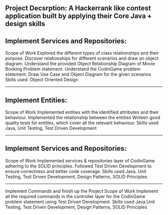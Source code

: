 Project Decsrption:
A Hackerrank like contest application built by applying their Core Java + design skills
---------------------
Implement Services and Repositories:
------------------
Scope of Work
Explored the different types of class relationships and their purpose.
Discover relationships for different scenarios and draw an object diagram.
Understand the provided Object Relationship Diagram of Movie Booking Problem statement.
Understand the CodinGame problem statement. Draw Use Case and Object Diagram for the given scenarios
Skills used:
Object Oriented Design

---------------------
Implement Entities:
--------------------
Scope of Work
Implemented entities with the identified attributes and their behaviour.
Implemented the relationship between the entities
Writeen good quality tests for entitles, which cover all the relevant behaviour.
Skills used
Java, Unit Testing, Test Driven Development

-----------------------
Implement Services and Repositories:
-----------------------
Scope of Work
Implemented services & repositories layer of CodinGame adhering to the SOLID principles.
Followed Test Driven Development to ensure correctness and better code coverage.
Skills used
Java, Unit Testing, Test Driven Development, Design Patterns, SOLID Principles

-----------------------
Implement Commands and finish up the Project
Scope of Work
Implement all the required commands in the controller layer for the CodinGame problem statement using Test Driven Development.
Skills used
Java,Unit Testing, Test Driven Development, Design Patterns, SOLID Principles

